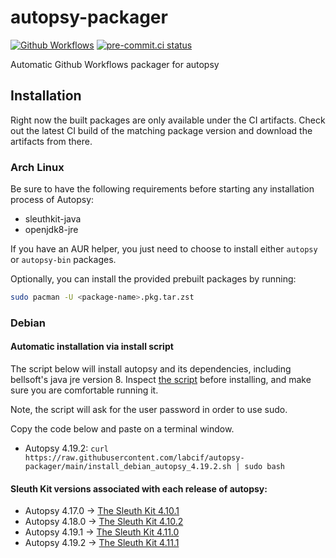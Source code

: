 # autopsy-packager

[![Github Workflows](https://github.com/labcif/autopsy-packager/actions/workflows/packaging.yml/badge.svg?branch=main)](https://github.com/labcif/autopsy-packager/actions?query=branch%3Amain)
[![pre-commit.ci status](https://results.pre-commit.ci/badge/github/labcif/autopsy-packager/master.svg)](https://results.pre-commit.ci/latest/github/labcif/autopsy-packager/master)

Automatic Github Workflows packager for autopsy

## Installation

Right now the built packages are only available under the CI artifacts. Check out the latest CI build of the matching package version and download the artifacts from there.

### Arch Linux

Be sure to have the following requirements before starting any installation process of Autopsy:

* sleuthkit-java
* openjdk8-jre

If you have an AUR helper, you just need to choose to install either `autopsy` or `autopsy-bin` packages.

Optionally, you can install the provided prebuilt packages by running:

```bash
sudo pacman -U <package-name>.pkg.tar.zst
```

### Debian

#### Automatic installation via install script

The script below will install autopsy and its dependencies, including bellsoft's java jre version 8. Inspect [the script](install_debian_autopsy_4.19.2.sh) before installing, and make sure you are comfortable running it.

Note, the script will ask for the user password in order to use sudo.

Copy the code below and paste on a terminal window.

- Autopsy 4.19.2: `curl https://raw.githubusercontent.com/labcif/autopsy-packager/main/install_debian_autopsy_4.19.2.sh | sudo bash`

#### Sleuth Kit versions associated with each release of autopsy:

- Autopsy 4.17.0 -> [The Sleuth Kit 4.10.1](https://github.com/sleuthkit/sleuthkit/releases/download/sleuthkit-4.10.1/sleuthkit-java_4.10.1-1_amd64.deb)
- Autopsy 4.18.0 -> [The Sleuth Kit 4.10.2](https://github.com/sleuthkit/sleuthkit/releases/download/sleuthkit-4.10.2/sleuthkit-java_4.10.2-1_amd64.deb)
- Autopsy 4.19.1 -> [The Sleuth Kit 4.11.0](https://github.com/sleuthkit/sleuthkit/releases/download/sleuthkit-4.11.0/sleuthkit-java_4.11.0-1_amd64.deb)
- Autopsy 4.19.2 -> [The Sleuth Kit 4.11.1](https://github.com/sleuthkit/sleuthkit/releases/download/sleuthkit-4.11.1/sleuthkit-java_4.11.1-1_amd64.deb)
